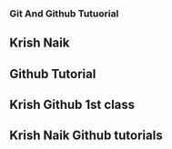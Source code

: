 ### Git And Github Tutuorial

## Krish Naik

## Github Tutorial

## Krish Github 1st class
## Krish Naik Github tutorials
